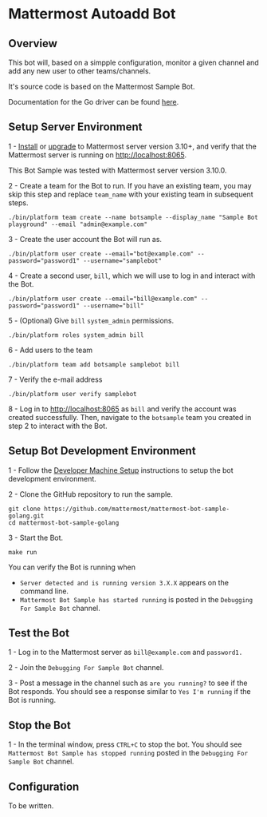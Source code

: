# Mattermost Autoadd Bot

## Overview

This bot will, based on a simpple configuration, monitor a given channel and add any new user to other teams/channels.

It's source code is based on the Mattermost Sample Bot.

Documentation for the Go driver can be found [here](https://godoc.org/github.com/mattermost/platform/model#Client).

## Setup Server Environment

1 - [Install](http://docs.mattermost.com/install/requirements.html) or [upgrade](https://docs.mattermost.com/administration/upgrade.html) to Mattermost server version 3.10+, and verify that the Mattermost server is running on [http://localhost:8065](http://localhost:8065). 

This Bot Sample was tested with Mattermost server version 3.10.0.

2 - Create a team for the Bot to run. If you have an existing team, you may skip this step and replace `team_name` with your existing team in subsequent steps.
```
./bin/platform team create --name botsample --display_name "Sample Bot playground" --email "admin@example.com"
```
3 - Create the user account the Bot will run as.
```
./bin/platform user create --email="bot@example.com" --password="password1" --username="samplebot"
```
4 - Create a second user, `bill`, which we will use to log in and interact with the Bot.
```
./bin/platform user create --email="bill@example.com" --password="password1" --username="bill"
```
5 - (Optional) Give `bill` `system_admin` permissions.
```
./bin/platform roles system_admin bill
```
6 - Add users to the team
```
./bin/platform team add botsample samplebot bill
```
7 - Verify the e-mail address
```
./bin/platform user verify samplebot
```
8 - Log in to [http://localhost:8065](http://localhost:8065) as `bill` and verify the account was created successfully. Then, navigate to the `botsample` team you created in step 2 to interact with the Bot.

## Setup Bot Development Environment

1 - Follow the [Developer Machine Setup](https://docs.mattermost.com/developer/dev-setup.html) instructions to setup the bot development environment.

2 - Clone the GitHub repository to run the sample.
```
git clone https://github.com/mattermost/mattermost-bot-sample-golang.git
cd mattermost-bot-sample-golang
```
3 - Start the Bot.
```
make run
```
You can verify the Bot is running when 
  - `Server detected and is running version 3.X.X` appears on the command line.
  - `Mattermost Bot Sample has started running` is posted in the `Debugging For Sample Bot` channel.

## Test the Bot

1 - Log in to the Mattermost server as `bill@example.com` and `password1.`

2 - Join the `Debugging For Sample Bot` channel.

3 - Post a message in the channel such as `are you running?` to see if the Bot responds. You should see a response similar to `Yes I'm running` if the Bot is running.

## Stop the Bot

1 - In the terminal window, press `CTRL+C` to stop the bot. You should see `Mattermost Bot Sample has stopped running` posted in the `Debugging For Sample Bot` channel.

## Configuration

To be written.
